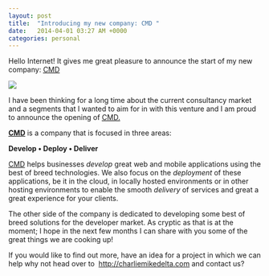 ```yaml
---
layout: post
title:  "Introducing my new company: CMD "
date:   2014-04-01 03:27 AM +0000
categories: personal
---
```

<p class="p1">Hello Internet!&nbsp;It gives me great pleasure to announce the start of my new company: <a href="http://charliemikedelta.com"><abbr title="Charlie Mike Delta">CMD</abbr></a></p>

<p><img src="http://www.markdrew.co.uk/blog/enclosures/cmd_banner.png" /></p>

<p>I have been thinking for a long time about the current consultancy market and a segments that I wanted to aim for in with this venture and I am proud to announce the opening of <a href="http://charliemikedelta.com"><abbr title="Charlie Mike Delta">CMD.</abbr></a></p>

<p class="p1"><strong><a href="http://charliemikedelta.com"><abbr title="Charlie Mike Delta">CMD</abbr></a></strong> is a company that is focused in three areas:</p>

<p class="p1"><strong>Develop &bull; Deploy &bull; Deliver</strong></p>

<p class="p1"><a href="http://charliemikedelta.com"><abbr title="Charlie Mike Delta">CMD</abbr></a> helps businesses <em>develop</em> great web and mobile applications using the best of breed technologies. We also focus on the <em>deployment</em> of these applications, be it in the cloud, in locally hosted environments or in other hosting environments to enable the smooth <em>delivery</em> of services and great a great experience for your clients.</p>

<p class="p1">The other side of the company is dedicated to developing some best of breed solutions for the developer market. As cryptic as that is at the moment; I hope in the next few months I can share with you some of the great things we are cooking up!</p>

<p class="p1">If you would like to find out more, have an idea for a project in which we can help why not head over to&nbsp; <a href="http://charliemikedelta.com">http://charliemikedelta.com</a> and contact us?</p>